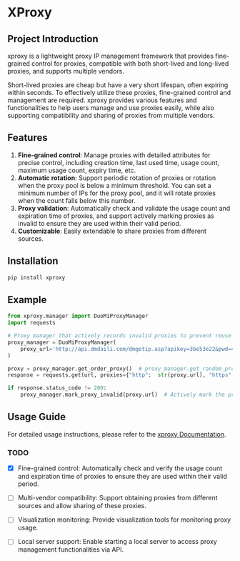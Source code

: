 # XProxy



## Project Introduction

xproxy is a lightweight proxy IP management framework that provides fine-grained control for proxies, compatible with both short-lived and long-lived proxies, and supports multiple vendors.

Short-lived proxies are cheap but have a very short lifespan, often expiring within seconds. To effectively utilize these proxies, fine-grained control and management are required. xproxy provides various features and functionalities to help users manage and use proxies easily, while also supporting compatibility and sharing of proxies from multiple vendors.

## Features

1. **Fine-grained control**: Manage proxies with detailed attributes for precise control, including creation time, last used time, usage count, maximum usage count, expiry time, etc.
2. **Automatic rotation**: Support periodic rotation of proxies or rotation when the proxy pool is below a minimum threshold. You can set a minimum number of IPs for the proxy pool, and it will rotate proxies when the count falls below this number.
3. **Proxy validation**: Automatically check and validate the usage count and expiration time of proxies, and support actively marking proxies as invalid to ensure they are used within their valid period.
4. **Customizable**: Easily extendable to share proxies from different sources.

## Installation

```bash
pip install xproxy
```

## Example

```python
from xproxy.manager import DuoMiProxyManager
import requests

# Proxy manager that actively records invalid proxies to prevent reuse and maintains the number of valid proxies in the pool
proxy_manager = DuoMiProxyManager(
    proxy_url='http://api.dmdaili.com/dmgetip.asp?apikey=3be53e22&pwd=4f2799827bfe9c6f0e2a64749cf5f3f6&getnum=50&httptype=1&geshi=2&fenge=1&fengefu=&operate=all',
)

proxy = proxy_manager.get_order_proxy()  # proxy_manager.get_random_proxy()
response = requests.get(url, proxies={"http":  str(proxy.url), "https": str(proxy.url)})

if response.status_code != 200:
    proxy_manager.mark_proxy_invalid(proxy.url)  # Actively mark the proxy as invalid
```

## Usage Guide

For detailed usage instructions, please refer to the [xproxy Documentation](https://xproxy.readthedocs.io).

### TODO

- [x] Fine-grained control: Automatically check and verify the usage count and expiration time of proxies to ensure they are used within their valid period.
- [ ] Multi-vendor compatibility: Support obtaining proxies from different sources and allow sharing of these proxies.
- [ ] Visualization monitoring: Provide visualization tools for monitoring proxy usage.
- [ ] Local server support: Enable starting a local server to access proxy management functionalities via API.

